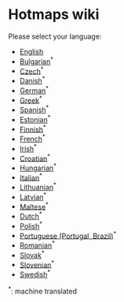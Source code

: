 # Hotmaps wiki
Please select your language:


*    [English](../en/Home)
*    [Bulgarian](../bg/Home)<sup>\*</sup>
*    [Czech](../cs/Home)<sup>\*</sup>
*    [Danish](../da/Home)<sup>\*</sup>
*    [German](../de/Home)<sup>\*</sup>
*    [Greek](../el/Home)<sup>\*</sup>
*    [Spanish](../es/Home)<sup>\*</sup>
*    [Estonian](../et/Home)<sup>\*</sup>
*    [Finnish](../fi/Home)<sup>\*</sup>
*    [French](../fr/Home)<sup>\*</sup>
*    [Irish](../ga/Home)<sup>\*</sup>
*    [Croatian](../hr/Home)<sup>\*</sup>
*    [Hungarian](../hu/Home)<sup>\*</sup>
*    [Italian](../it/Home)<sup>\*</sup>
*    [Lithuanian](../lt/Home)<sup>\*</sup>
*    [Latvian](../lv/Home)<sup>\*</sup>
*    [Maltese](../mt/Home)<sup>\*</sup>
*    [Dutch](../nl/Home)<sup>\*</sup>
*    [Polish](../pl/Home)<sup>\*</sup>
*    [Portuguese (Portugal, Brazil)](../pt/Home)<sup>\*</sup>
*    [Romanian](../ro/Home)<sup>\*</sup>
*    [Slovak](../sk/Home)<sup>\*</sup>
*    [Slovenian](../sl/Home)<sup>\*</sup>
*    [Swedish](../sv/Home)<sup>\*</sup>

<sup>\*</sup>: machine translated
